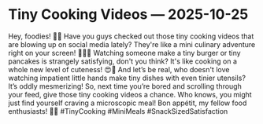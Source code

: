# Tiny Cooking Videos — 2025-10-25

Hey, foodies! 🍔🥑 Have you guys checked out those tiny cooking videos that are blowing up on social media lately? They're like a mini culinary adventure right on your screen! 📱👩‍🍳 Watching someone make a tiny burger or tiny pancakes is strangely satisfying, don't you think? It's like cooking on a whole new level of cuteness! 😍🍳 And let’s be real, who doesn't love watching impatient little hands make tiny dishes with even tinier utensils? It’s oddly mesmerizing! So, next time you’re bored and scrolling through your feed, give those tiny cooking videos a chance. Who knows, you might just find yourself craving a microscopic meal! Bon appétit, my fellow food enthusiasts! 🍴✨ #TinyCooking #MiniMeals #SnackSizedSatisfaction